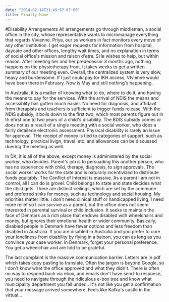 ```yaml
---
date: "2014-02-14T21:49:57-07:00"
title: Finally home
---
```


#Disability Arrangements
All arrangements go through middleman, a social office in the city, whose representative wants to micromanage everything that regards Vivienne. Priya, our ss workers in fact monitors every move of any other institution. I get eager requests for information from hospital, daycare and other offices, lengthy wait times, and no explanation in terms of social office's mission and raison d'etre. SHe wishes to help, but within reason.
After meeting her and her predecessor 3 months ago, nothing happens on the physiotherapy front. It takes weeks to get a written summary of our meeting even. 
Overall, the centralized system is very slow, heavy and burdensome. If I just could pay for IKH access, VIvienne would have been there in February. Now is May and still nothing's happening.


In Australia, it is a matter of knowing what to do, where to do it, and having the means to pay for the services. WIth the arrival of NDIS the means and accessiblity has gotten much easier. No need for diagnosis, and affidavit from therapists and teachers is sufficient to trigger funds release. With the NDIS subsidy, it boils down to the first two, which most parents figure out in th efirst one to two years of a child's disability. The BDIS subsidy comes or does not as a result of a single meeting with a social worker, who does a fairly detailede electronic assessment. Physical disability is rarely an issue for approval. THe receipt of money is tied to categories of support, such as technology, practical livign, travel. etc. and allowances can be discussed duering the meeting as well. 

In DK, it is all of the above, except money is administered by the social worker, who decides. Parent's job is to persuading this another person, who has no experience with child, therapy, diagnosis,  to sign approvals. The social worker works for the state and is naturally incentivized to distribute funds equitably. The Conflict of Interest is massive. As a parent I am not in control, all I can do is grovel. Child belongs to state and state decides what the child gets.  There are distinct ceilings, which are set by the commune and preferred sinks for money, such as technology and social housing. My priorities matter little. I don't need clinical stuff or handicapped living, I need more relief so I can survive as a parent, but the office does not seem interested in parental survival or child inclusion. It seeks to maintain the face of Denmark as a rich place that endows disabled with wheelchairs and money, but ignores their emotional health or wider community. 
Basically, disabled people in Denmark have fewer options and less freedom than disabled in Australia. If you are disabled in Australia and you prefer to cure your loneliness from disability by flying in a baloon, you can as long as you convince your case worker. In Denmark, forget your personal preference. You get a wheelchair and are told to be grateful. 


The last complaint is the massive communication barrier. Letters are in pdf which takes copy pasting to translate. Often the jargon is beyond Google, so I don't know what the office approved and what they didn't. There is often no way to respond back via ebox, and emails don't have send-to response, you need to navigate through the ridiculous e-box tree and know what municipality department you fall under... It's not like you get a confirmation that your message arrived somewhere. Feels like Kafka's castle in the virtual...

